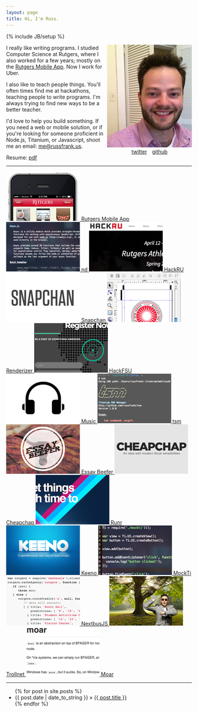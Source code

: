 ```yaml
---
layout: page
title: Hi, I'm Russ.
---
```

{% include JB/setup %}

<div style="float:right;text-align:center;display:inline-block;">
<img src="assets/me2.jpg" class="me well" />
<br>
<a href="http://twitter.com/#!/russjf" class="zocial icon twitter" style="margin:5px;">twitter</a>
<a href="http://github.com/rf" class="zocial icon github" style="margin:5px;">github</a>
</div>

I really like writing programs. I studied Computer Science at Rutgers, where
I also worked for a few years; mostly on the 
<a href="projects/rutgers-mobile-app.html">Rutgers Mobile App</a>. Now I work
for Uber.

I also like to teach people things. You'll often times find me at hackathons,
teaching people to write programs. I'm always trying to find new ways to be
a better teacher.

I'd love to help you build something. If you need a web or mobile
solution, or if you're looking for someone proficient in Node.js, Titanium, or
Javascript, shoot me an email: [me@russfrank.us](mailto:me@russfrank.us).

Resume: [pdf](assets/resume-new.pdf)

<div class="clear"></div>

-------

<div id="projects">

  <a class="project" href="projects/rutgers-mobile-app.html">
    <img src="projects/mobile_thumb.png"/>
    Rutgers Mobile App
  </a>

  <a class="project" href="projects/nd.html">
    <img src="projects/nd_thumb.png"/>
    nd
  </a>

  <a class="project" href="projects/hackru.html">
    <img src="projects/hackru_thumb.png"/>
    HackRU
  </a>

  <a class="project" href="projects/snapchan.html">
    <img src="projects/snapchan_thumb.png"/>
    Snapchan
  </a>

  <a class="project" href="projects/renderizer.html">
    <img src="projects/renderizer_thumb.png"/>
    Renderizer
  </a>

  <a class="project" href="projects/hackfsu.html">
    <img src="projects/hackfsu_thumb.png"/>
    HackFSU
  </a>

  <a class="project" href="projects/music.html">
    <img src="projects/music_thumb.png"/>
    Music
  </a>

  <a class="project" href="projects/tsm.html">
    <img src="projects/tsm_thumb.png"/>
    tsm
  </a>

  <a class="project" href="projects/essay-beefer.html">
    <img src="projects/essay_beefer_thumb.png"/>
    Essay Beefer
  </a>

  <a class="project" href="projects/cheapchap.html">
    <img src="projects/cheapchap_thumb.png"/>
    Cheapchap
  </a>

  <a class="project" href="projects/runr.html">
    <img src="projects/runr_thumb.png"/>
    Runr
  </a>

  <a class="project" href="projects/keeno.html">
    <img src="projects/keeno_thumb.png"/>
    Keeno
  </a>

  <a class="project" href="projects/mockti.html">
    <img src="projects/mockti_thumb.png"/>
    MockTi
  </a>

  <a class="project" href="projects/nextbusjs.html">
    <img src="projects/nextbusjs_thumb.png"/>
    NextbusJS 
  </a>

  <a class="project" href="projects/trollnet.html">
    <img src="projects/trollnet_thumb.png"/>
    Trollnet 
  </a>

  <a class="project" href="projects/moar.html">
    <img src="projects/moar_thumb.png"/>
    Moar 
  </a>

</div>

-------

<ul>{% for post in site.posts %}
   <li><span>{{ post.date | date_to_string }}</span> &raquo; <a href="{{ BASE_PATH }}{{ post.url }}">{{ post.title }}</a></li>
{% endfor %}</ul>
